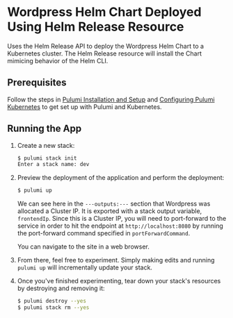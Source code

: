 # Wordpress Helm Chart Deployed Using Helm Release Resource

Uses the Helm Release API to deploy the Wordpress Helm Chart to a Kubernetes cluster.
The Helm Release resource will install the Chart mimicing behavior of the Helm CLI.

## Prerequisites

Follow the steps in [Pulumi Installation and
Setup](https://www.pulumi.com/docs/get-started/install/) and [Configuring Pulumi
Kubernetes](https://www.pulumi.com/docs/intro/cloud-providers/kubernetes/setup/) to get set up with
Pulumi and Kubernetes.

## Running the App

1. Create a new stack:

   ```sh
   $ pulumi stack init
   Enter a stack name: dev
   ```

2. Preview the deployment of the application and perform the deployment:

   ```sh
   $ pulumi up
   ```

   We can see here in the `---outputs:---` section that Wordpress was allocated a Cluster IP. It is exported with a
   stack output variable, `frontendIp`. Since this is a Cluster IP, you will need to port-forward
   to the service in order to hit the endpoint at `http://localhost:8080`
   by running the port-forward command specified in `portForwardCommand`.

   You can navigate to the site in a web browser.

3. From there, feel free to experiment. Simply making edits and running `pulumi up` will incrementally update your
   stack.

4. Once you've finished experimenting, tear down your stack's resources by destroying and removing it:

    ```bash
    $ pulumi destroy --yes
    $ pulumi stack rm --yes
    ```
   
